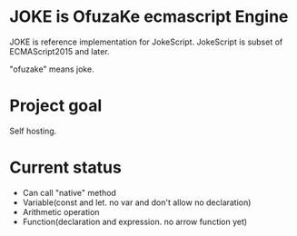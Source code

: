 # JOKE is OfuzaKe ecmascript Engine

JOKE is reference implementation for JokeScript.
JokeScript is subset of ECMAScript2015 and later.

"ofuzake" means joke.

# Project goal

Self hosting.

# Current status

* Can call "native" method
* Variable(const and let. no var and don't allow no declaration)
* Arithmetic operation
* Function(declaration and expression. no arrow function yet)

